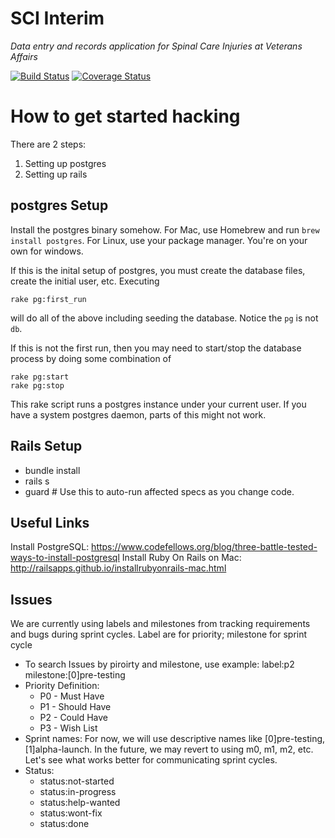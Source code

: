 SCI Interim
=================

*Data entry and records application for Spinal Care Injuries at Veterans Affairs*

[![Build Status](https://travis-ci.org/department-of-veterans-affairs/SCIInterim.svg?branch=test-hygiene)](https://travis-ci.org/department-of-veterans-affairs/SCIInterim)
[![Coverage Status](https://coveralls.io/repos/awong-dev/SCIInterim/badge.svg)](https://coveralls.io/r/awong-dev/SCIInterim)

How to get started hacking
==========================

There are 2 steps:
  1. Setting up postgres
  2. Setting up rails

postgres Setup
-----------
Install the postgres binary somehow. For Mac, use Homebrew and run `brew install postgres`. For Linux, use your package manager. You're on your own for windows.

If this is the inital setup of postgres, you must create the database files, create the initial user, etc. Executing

```
rake pg:first_run
```

will do all of the above including seeding the database. Notice the `pg` is not `db`.

If this is not the first run, then you may need to start/stop the database process by doing
some combination of
```
rake pg:start
rake pg:stop
```

This rake script runs a postgres instance under your current user. If you have a system postgres daemon, parts of this might not work.

Rails Setup
-----------
  * bundle install
  * rails s
  * guard  # Use this to auto-run affected specs as you change code.

Useful Links
-----------
Install PostgreSQL: https://www.codefellows.org/blog/three-battle-tested-ways-to-install-postgresql
Install Ruby On Rails on Mac: http://railsapps.github.io/installrubyonrails-mac.html

Issues
-----------
We are currently using labels and milestones from tracking requirements and bugs during sprint cycles. Label are for priority; milestone for sprint cycle
  * To search Issues by piroirty and milestone, use example: label:p2 milestone:[0]pre-testing 
  * Priority Definition:
    * P0 - Must Have 
    * P1 - Should Have
    * P2 - Could Have
    * P3 - Wish List
  * Sprint names: For now, we will use descriptive names like [0]pre-testing, [1]alpha-launch. In the future, we may revert to using m0, m1, m2, etc. Let's see what works better for communicating sprint cycles.
  * Status: 
    * status:not-started
    * status:in-progress
    * status:help-wanted
    * status:wont-fix
    * status:done
